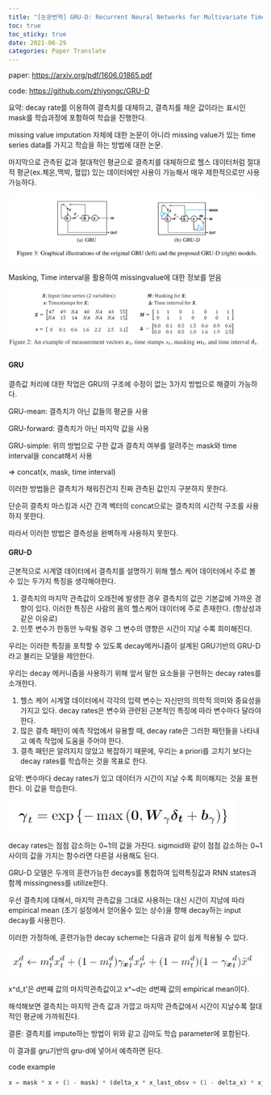 ```yaml
---
title: "[논문번역] GRU-D: Recurrent Neural Networks for Multivariate Time Series with Missing Values (2016)"
toc: true
toc_sticky: true
date: 2021-06-29
categories: Paper Translate
---
```


paper: <https://arxiv.org/pdf/1606.01865.pdf>

code: <https://github.com/zhiyongc/GRU-D>



요약: decay rate를 이용하여 결측치를 대체하고, 결측치를 채운 값이라는 표시인 mask를 학습과정에 포함하여 학습을 진행한다.  

missing value imputation 자체에 대한 논문이 아니라 missing value가 있는 time series data를 가지고 학습을 하는 방법에 대한 논문.   

마지막으로 관측된 값과 절대적인 평균으로 결측치를 대체하므로 헬스 데이터처럼 절대적 평균(ex.체온,맥박, 혈압) 있는 데이터에만 사용이 가능해서 매우 제한적으로만 사용 가능하다.  



 ![image-20210622142841300](/assets/images/2021-06-29-pr-grud-post.assets/image-20210622142841300.png)





Masking, Time interval을 활용하여 missingvalue에 대한 정보를 얻음  

![image-20210621161733698](/assets/images/2021-06-29-pr-grud-post.assets/image-20210621161733698.png)



#### GRU

결측값 처리에 대한 작업은 GRU의 구조에 수정이 없는 3가지 방법으로 해결이 가능하다.  

GRU-mean: 결측치가 아닌 값들의 평균을 사용  

GRU-forward: 결측치가 아닌 마지막 값을 사용  

GRU-simple: 위의 방법으로 구한 값과 결측치 여부를 알려주는 mask와 time interval을 concat해서 사용  

=> concat(x, mask, time interval)  



이러한 방법들은 결측치가 채워진건지 진짜 관측된 값인지 구분하지 못한다.  

단순히 결측치 마스킹과 시간 간격 벡터의 concat으로는 결측치의 시간적 구조를 사용하지 못한다.  

따라서 이러한 방법은 결측성을 완벽하게 사용하지 못한다.  





#### GRU-D

근본적으로 시계열 데이터에서 결측치를 설명하기 위해 헬스 케어 데이터에서 주로 볼 수 있는 두가지 특징을 생각해야한다. 

1. 결측치의 마지막 관측값이 오래전에 발생한 경우 결측치의 값은 기본값에 가까운 경향이 있다.
   이러한 특징은 사람의 몸의 헬스케어 데이터에 주로 존재한다. (항상성과 같은 이유로)
2. 인풋 변수가 한동안 누락될 경우 그 변수의 영향은 시간이 지날 수록 희미해진다.

우리는 이러한 특징을 포착할 수 있도록 decay메커니즘이 설계된 GRU기반의 GRU-D라고 불리는 모델을 제안한다.



우리는 decay 메커니즘을 사용하기 위해 앞서 말한 요소들을 구현하는 decay rates를 소개한다.

1. 헬스 케어 시계열 데이터에서 각각의 입력 변수는 자신만의 의학적 의미와 중요성을 가지고 있다. decay rates은 변수와 관련된 근본적인 특징에 따라 변수마다 달라야 한다.
2. 많은 결측 패턴이 예측 작업에서 유용할 때, decay rate은 그러한 패턴들을 나타내고 예측 작업에 도움을 주어야 한다.
3. 결측 패턴은 알려지지 않았고 복잡하기 때문에, 우리는 a priori를 고치기 보다는 decay rates를 학습하는 것을 목표로 한다.

요약: 변수마다 decay rates가 있고 데이터가 시간이 지날 수록 희미해지는 것을 표현한다. 이 값을 학습한다.

![image-20210621170759604](/assets/images/2021-06-29-pr-grud-post.assets/image-20210621170759604.png)

 decay rates는 점점 감소하는 0~1의 값을 가진다. sigmoid와 같이 점점 감소하는 0~1사이의 값을 가지는 함수라면 다른걸 사용해도 된다.



GRU-D 모델은 두개의 훈련가능한 decays를 통합하여 입력특징값과 RNN states과 함께 missingness를 utilize한다.

우선 결측치에 대해서, 마지막 관측값을 그대로 사용하는 대신 시간이 지남에 따라 empirical mean (초기 설정에서 얻어올수 있는 상수)을 향해 decay하는 input decay를 사용한다.

이러한 가정하에, 훈련가능한 decay scheme는 다음과 같이 쉽게 적용될 수 있다.

![image-20210621171829662](/assets/images/2021-06-29-pr-grud-post.assets/image-20210621171829662.png)

x^d_t'은 d번째 값의 마지막관측값이고 x^~d는 d번째 값의 empirical mean이다.

해석해보면 결측치는 마지막 관측 값과 가깝고 마지막 관측값에서 시간이 지날수록 절대적인 평균에 가까워진다.



결론: 결측치를 impute하는 방법이 위와 같고 감마도 학습 parameter에 포함된다.

이 결과를 gru기반의 gru-d에 넣어서 예측하면 된다.

code example

```python
x = mask * x + (1 - mask) * (delta_x * x_last_obsv + (1 - delta_x) * x_mean)
```



